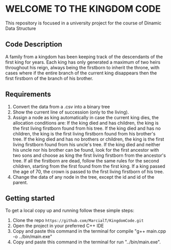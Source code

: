 # WELCOME TO THE KINGDOM CODE

This repository is focused in a university project for the course of Dinamic Data Structure

## Code Description

A family from a kingdom has been keeping track of the descendants of the first king for years. Each king has only generated a maximum of two heirs throughout his reign, always being the firstborn to inherit the throne, with cases where if the entire branch of the current king disappears then the first firstborn of the branch of his brother.

## Requirements

1. Convert the data from a .csv into a binary tree
2. Show the current line of succession (only to the living).
3. Assign a node as king automatically in case the current king dies, the allocation conditions are:
    If the king died and has children, the king is the first living firstborn found from his tree.
    If the king died and has no children, the king is the first living firstborn found from his brother's tree.
    If the king died and has no brothers or children, the king is the first living firstborn found from his uncle's tree.
    If the king died and neither his uncle nor his brother can be found, look for the first ancestor with two sons and choose as king the first living firstborn from the ancestor's tree.
    If all the firstborn are dead, follow the same rules for the second children, starting from the first found from the first king.
    If a king passed the age of 70, the crown is passed to the first living firstborn of his tree.
4. Change the data of any node in the tree, except the id and id of the parent.

## Getting started

To get a local copy up and running follow these simple steps:

1. Clone the repo `https://github.com/MarcialT/KingdomCode.git`
2. Open the project in your preferred C++ IDE
3. Copy and paste this command in the terminal for compile "g++ main.cpp -o ../bin/main.exe"
4. Copy and paste this command in the terminal for run "../bin/main.exe".


